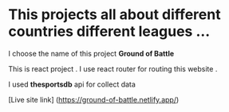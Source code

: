 # This projects all about different countries different leagues ...

I choose the name of this project **Ground of Battle**

This is react project . I use react router for routing this website . 

I used **thesportsdb** api for collect data 

[Live site link] (https://ground-of-battle.netlify.app/)
